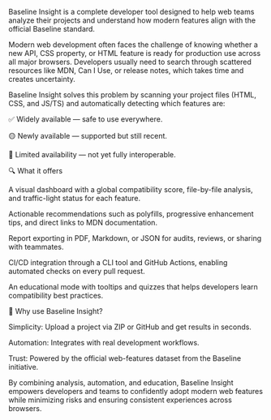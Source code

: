 Baseline Insight is a complete developer tool designed to help web teams analyze their projects and understand how modern features align with the official Baseline standard.

Modern web development often faces the challenge of knowing whether a new API, CSS property, or HTML feature is ready for production use across all major browsers. Developers usually need to search through scattered resources like MDN, Can I Use, or release notes, which takes time and creates uncertainty.

Baseline Insight solves this problem by scanning your project files (HTML, CSS, and JS/TS) and automatically detecting which features are:

✅ Widely available — safe to use everywhere.

🟡 Newly available — supported but still recent.

🔴 Limited availability — not yet fully interoperable.

🔍 What it offers

A visual dashboard with a global compatibility score, file-by-file analysis, and traffic-light status for each feature.

Actionable recommendations such as polyfills, progressive enhancement tips, and direct links to MDN documentation.

Report exporting in PDF, Markdown, or JSON for audits, reviews, or sharing with teammates.

CI/CD integration through a CLI tool and GitHub Actions, enabling automated checks on every pull request.

An educational mode with tooltips and quizzes that helps developers learn compatibility best practices.

🎯 Why use Baseline Insight?

Simplicity: Upload a project via ZIP or GitHub and get results in seconds.

Automation: Integrates with real development workflows.


Trust: Powered by the official web-features dataset from the Baseline initiative.

By combining analysis, automation, and education, Baseline Insight empowers developers and teams to confidently adopt modern web features while minimizing risks and ensuring consistent experiences across browsers.
